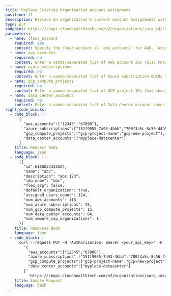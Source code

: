 ```yaml
---
title: Replace Existing Organization Account Assignment
position: 11
description: Replace an organization's current account assignments with a new list of accounts. This endpoint removes all accounts currently assigned to the organization and replaces them with the new accounts.
type: put
endpoint: https://chapi.cloudhealthtech.com/v2/organizations/:org_id/:accounts
parameters:
  - name: cloud_account
    required: yes
    content: Specify the cloud account as `aws_accounts` for AWS, `azure_subscriptions` for Azure, `gcp_compute_projects` for GCP, `data_center_accounts` for Data Center, or `vmware_csp_organizations` for VMware Cloud.
  - name: aws_accounts
    required: no
    content: Enter a comma-separated list of AWS account IDs (also known as the owner ID) that should be assigned to the organization. The account IDs can be retrieved using the [Search for Assets](#asset_search-for-assets) endpoint. You can assign up to 500 AWS accounts per endpoint.
  - name: azure_subscriptions
    required: no
    content: Enter a comma-separated list of Azure subscription GUIDs that should be assigned to the organization. The subscription GUIDs can be retrieved using the [Search for Assets](#asset_search-for-assets) endpoint. You can assign up to 500 Azure accounts per endpoint.
  - name: gcp_compute_projects
    required: no
    content: Enter a comma-separated list of GCP project IDs that should be assigned to the organization. The project IDs can be retrieved using the [Search for Assets](#asset_search-for-assets) endpoint. You can assign up to 500 GCP projects per endpoint.
  - name: data_center_accounts
    required: no
    content: Enter a comma-separated list of Data Center account names that should be assigned to the organization. The account names can be retrieved using the [Search for Assets](#asset_search-for-assets) endpoint. You can assign up to 500 Data Center accounts per endpoint.
right_code_blocks:
  - code_block: |-
      {
        "aws_accounts":["12345","67890"],
        "azure_subscriptions":["151f9055-7a93-4bbb","700f3a5c-8c56-44b9"],
        "gcp_compute_projects":["gcp-project-name","gcp-new-project"],
        "data_center_accounts":["myplace-datacenter"]
      }
    title: Request Body
    language: json
  - code_block: |-
      [{
        "id":6116033432624,
        "name": "abc",
        "description": "abc 123",
        "idp_name": "abc",
        "flex_org": false,
        "default_organization": true,
        "assigned_users_count": 124,
        "num_aws_accounts": 118,
        "num_azure_subscriptions": 25,
        "num_gcp_compute_projects": 15,
        "num_data_center_accounts": 84,
        "num_vmware_csp_organizations": 1
      }]
    title: Response Body
    language: json
  - code_block: |-
      curl --request PUT -H 'Authorization: Bearer <your_api_key>' -H 'Content-Type: application/json' -d
        '{
          "aws_accounts":["12345","67890"],
          "azure_subscriptions":["151f9055-7a93-4bbb","700f3a5c-8c56-44b9"],
          "gcp_compute_projects":["gcp-project-name","gcp-new-project"],
          "data_center_accounts":["myplace-datacenter"]
        }'    
          'https://chapi.cloudhealthtech.com/v2/organizations/<org_id>/<cloud_account>'
    title: Sample Request
    language: bash
---
```

